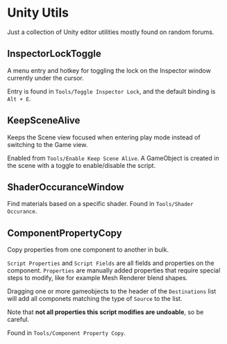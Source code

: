 Unity Utils
===========

Just a collection of Unity editor utilities mostly found on random forums.

InspectorLockToggle
-------------------

A menu entry and hotkey for toggling the lock on the Inspector window currently under the cursor.

Entry is found in `Tools/Toggle Inspector Lock`, and the default binding is `Alt + E`.

KeepSceneAlive
--------------

Keeps the Scene view focused when entering play mode instead of switching to the Game view.

Enabled from `Tools/Enable Keep Scene Alive`. A GameObject is created in the scene with a toggle to enable/disable the script.

ShaderOccuranceWindow
---------------------

Find materials based on a specific shader. Found in `Tools/Shader Occurance`.

ComponentPropertyCopy
---------------------

Copy properties from one component to another in bulk.

`Script Properties` and `Script Fields` are all fields and properties on the component. `Properties` are manually added properties that require special steps to modify, like for example Mesh Renderer blend shapes.

Dragging one or more gameobjects to the header of the `Destinations` list will add all componets matching the type of `Source` to the list.

Note that **not all properties this script modifies are undoable**, so be careful.

Found in `Tools/Component Property Copy`.

